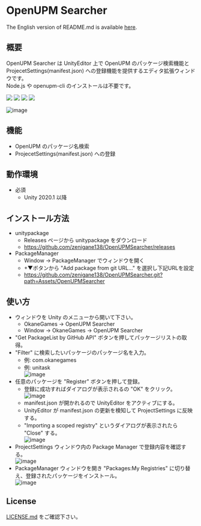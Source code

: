 OpenUPM Searcher
===
The English version of README.md is available [here](/README.md).

概要
---
OpenUPM Searcher は UnityEditor 上で OpenUPM のパッケージ検索機能と ProjecetSettings(manifest.json) への登録機能を提供するエディタ拡張ウィンドウです。  
Node.js や openupm-cli のインストールは不要です。  

![](https://img.shields.io/badge/Unity-2020.1%20or%20later-lightgrey)
[![](https://img.shields.io/badge/license-MIT-orange)](https://github.com/zenigane138/AnythingBookmark/blob/main/LICENSE.md)
[![](https://img.shields.io/badge/readme-English-red)](/README_ja.md)
[![](https://img.shields.io/badge/Follow-FFFFFF.svg?logo=twitter&style=flat)](https://twitter.com/intent/follow?screen_name=zenigane138)

![image](https://user-images.githubusercontent.com/36072156/233836921-1c8cb572-5666-4cf9-9082-0d24895702cb.png)

機能
---
- OpenUPM のパッケージ名検索
- ProjecetSettings(manifest.json) への登録

動作環境
---
- 必須
  - Unity 2020.1 以降

インストール方法
---
- unitypackage
  - Releases ページから unitypackage をダウンロード
  - https://github.com/zenigane138/OpenUPMSearcher/releases
- PackageManager
  - Window -> PackageManager でウィンドウを開く
  - +▼ボタンから "Add package from git URL..." を選択し下記URLを設定
  - https://github.com/zenigane138/OpenUPMSearcher.git?path=Assets/OpenUPMSearcher

使い方
---
- ウィンドウを Unity のメニューから開いて下さい。
  - OkaneGames -> OpenUPM Searcher
  - Window -> OkaneGames -> OpenUPM Searcher
- "Get PackageList by GitHub API" ボタンを押してパッケージリストの取得。
- "Filter" に検索したいパッケージのパッケージ名を入力。
  - 例: com.okanegames
  - 例: unitask  
![image](https://user-images.githubusercontent.com/36072156/233836921-1c8cb572-5666-4cf9-9082-0d24895702cb.png)
- 任意のパッケージを "Register" ボタンを押して登録。
  - 登録に成功すればダイアログが表示されるの "OK" をクリック。  
![image](https://user-images.githubusercontent.com/36072156/233837007-1fafcb7e-84fc-4f35-ab1e-b9175505ea23.png)
  - manifest.json が開かれるので UnityEditor をアクティブにする。
  - UnityEditor が manifest.json の更新を検知して ProjectSettings に反映する。
  - "Importing a scoped registry" というダイアログが表示されたら "Close" する。  
![image](https://user-images.githubusercontent.com/36072156/233837103-c788eab0-779a-4bda-bccd-da6a7f977ad1.png)
- ProjectSettings ウィンドウ内の Package Manager で登録内容を確認する。  
![image](https://user-images.githubusercontent.com/36072156/233837167-e91bf218-5ce3-486d-a06e-4db5e53a2d24.png)
- PackageManager ウィンドウを開き "Packages:My Registries" に切り替え、登録されたパッケージをインストール。  
![image](https://user-images.githubusercontent.com/36072156/233837264-a8c49243-24c9-4348-9a44-258762687b77.png)

License
---
[LICENSE.md](/LICENSE.md) をご確認下さい。
